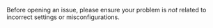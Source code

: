 Before opening an issue, please ensure your problem is _not_ related to incorrect settings or misconfigurations.
